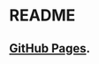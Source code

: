 # README
## [GitHub Pages](https://pslib-cz.github.io/2023-p2a-web-html-table-rozvrh-adamurbanek/).

